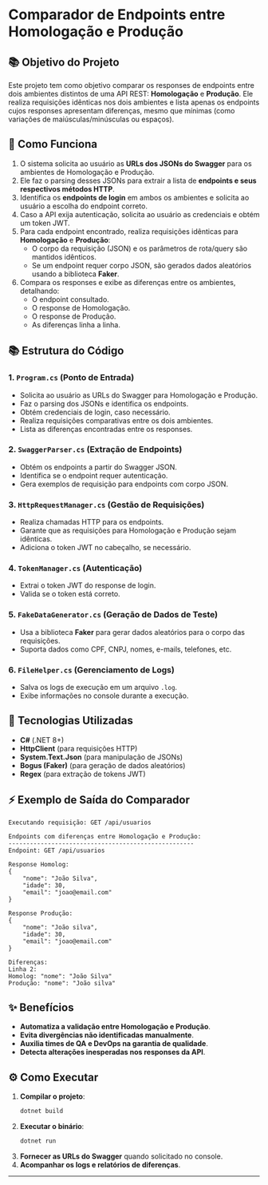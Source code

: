 # Comparador de Endpoints entre Homologação e Produção

## 📚 Objetivo do Projeto
Este projeto tem como objetivo comparar os responses de endpoints entre dois ambientes distintos de uma API REST: **Homologação** e **Produção**. Ele realiza requisições idênticas nos dois ambientes e lista apenas os endpoints cujos responses apresentam diferenças, mesmo que mínimas (como variações de maiúsculas/minúsculas ou espaços).

## 🔧 Como Funciona
1. O sistema solicita ao usuário as **URLs dos JSONs do Swagger** para os ambientes de Homologação e Produção.
2. Ele faz o parsing desses JSONs para extrair a lista de **endpoints e seus respectivos métodos HTTP**.
3. Identifica os **endpoints de login** em ambos os ambientes e solicita ao usuário a escolha do endpoint correto.
4. Caso a API exija autenticação, solicita ao usuário as credenciais e obtém um token JWT.
5. Para cada endpoint encontrado, realiza requisições idênticas para **Homologação** e **Produção**:
   - O corpo da requisição (JSON) e os parâmetros de rota/query são mantidos idênticos.
   - Se um endpoint requer corpo JSON, são gerados dados aleatórios usando a biblioteca **Faker**.
6. Compara os responses e exibe as diferenças entre os ambientes, detalhando:
   - O endpoint consultado.
   - O response de Homologação.
   - O response de Produção.
   - As diferenças linha a linha.

## 📚 Estrutura do Código
### **1. `Program.cs`** (Ponto de Entrada)
- Solicita ao usuário as URLs do Swagger para Homologação e Produção.
- Faz o parsing dos JSONs e identifica os endpoints.
- Obtém credenciais de login, caso necessário.
- Realiza requisições comparativas entre os dois ambientes.
- Lista as diferenças encontradas entre os responses.

### **2. `SwaggerParser.cs`** (Extração de Endpoints)
- Obtém os endpoints a partir do Swagger JSON.
- Identifica se o endpoint requer autenticação.
- Gera exemplos de requisição para endpoints com corpo JSON.

### **3. `HttpRequestManager.cs`** (Gestão de Requisições)
- Realiza chamadas HTTP para os endpoints.
- Garante que as requisições para Homologação e Produção sejam idênticas.
- Adiciona o token JWT no cabeçalho, se necessário.

### **4. `TokenManager.cs`** (Autenticação)
- Extrai o token JWT do response de login.
- Valida se o token está correto.

### **5. `FakeDataGenerator.cs`** (Geração de Dados de Teste)
- Usa a biblioteca **Faker** para gerar dados aleatórios para o corpo das requisições.
- Suporta dados como CPF, CNPJ, nomes, e-mails, telefones, etc.

### **6. `FileHelper.cs`** (Gerenciamento de Logs)
- Salva os logs de execução em um arquivo `.log`.
- Exibe informações no console durante a execução.

## 🎯 Tecnologias Utilizadas
- **C#** (.NET 8+)
- **HttpClient** (para requisições HTTP)
- **System.Text.Json** (para manipulação de JSONs)
- **Bogus (Faker)** (para geração de dados aleatórios)
- **Regex** (para extração de tokens JWT)

## ⚡ Exemplo de Saída do Comparador
```plaintext
Executando requisição: GET /api/usuarios

Endpoints com diferenças entre Homologação e Produção:
----------------------------------------------------
Endpoint: GET /api/usuarios

Response Homolog:
{
    "nome": "João Silva",
    "idade": 30,
    "email": "joao@email.com"
}

Response Produção:
{
    "nome": "João silva",
    "idade": 30,
    "email": "joao@email.com"
}

Diferenças:
Linha 2:
Homolog: "nome": "João Silva"
Produção: "nome": "João silva"
```

## ✨ Benefícios
- **Automatiza a validação entre Homologação e Produção**.
- **Evita divergências não identificadas manualmente**.
- **Auxilia times de QA e DevOps na garantia de qualidade**.
- **Detecta alterações inesperadas nos responses da API**.

## ⚙ Como Executar
1. **Compilar o projeto**:
   ```sh
   dotnet build
   ```
2. **Executar o binário**:
   ```sh
   dotnet run
   ```
3. **Fornecer as URLs do Swagger** quando solicitado no console.
4. **Acompanhar os logs e relatórios de diferenças**.
---


